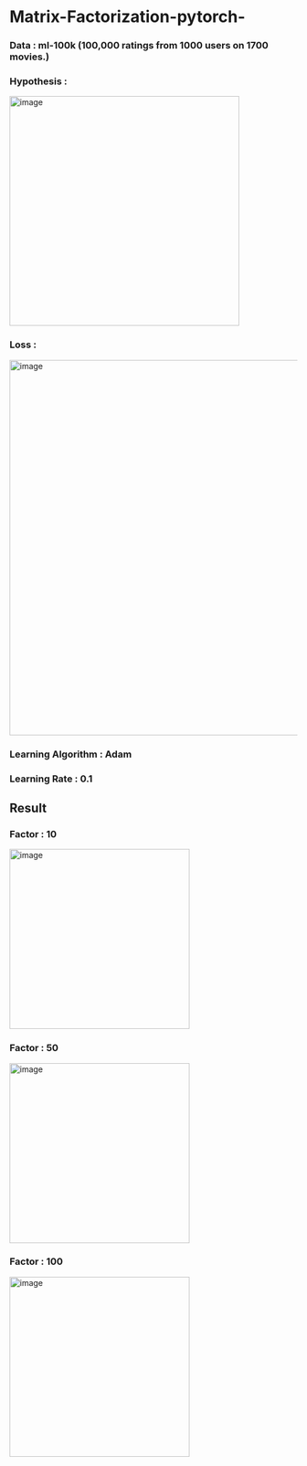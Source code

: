 # Matrix-Factorization-pytorch-

### Data : ml-100k (100,000 ratings from 1000 users on 1700 movies.)

### Hypothesis : 

<img width="402" alt="image" src="https://user-images.githubusercontent.com/42774231/218380301-d88d36ac-b3d7-4b98-bfea-2cf449386d1a.png">

### Loss : 

<img width="657" alt="image" src="https://user-images.githubusercontent.com/42774231/218380327-2d6814bd-c6c7-44f6-92ae-33097896474d.png">

### Learning Algorithm : Adam

### Learning Rate : 0.1

## Result

### Factor : 10

<img width="315" alt="image" src="https://user-images.githubusercontent.com/42774231/218378309-6a74244d-a23f-4657-b611-9dcf74660d76.png">

### Factor : 50

<img width="315" alt="image" src="https://user-images.githubusercontent.com/42774231/218378399-571f8402-bc9e-4aaf-a186-0a6b8244f506.png">

### Factor : 100

<img width="315" alt="image" src="https://user-images.githubusercontent.com/42774231/218378485-bc1396bd-e102-4884-9e3f-f2926d7ec6cd.png">
